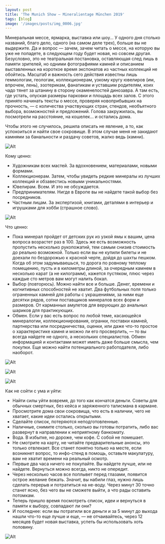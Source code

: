 ```yaml
---
layout: post
title: 'The Munich Show – Mineralientage München 2019'
tags: [blog]
image: '/images/posts/img_0006.jpg'
---
```


Минеральная мессе, ярмарка, выставка или шоу… У одного дня столько названий, благо дело, одного (на самом деле трех), больше вы не выдержите. Да и вопрос — зачем, зачем читать о мессе, на которую вы уже не попадете, в следующем году будет новая, но совсем другая. Безусловно, это не театральная постановка, оставляющая след лишь в памяти зрителей, но одними фотографиями камней и описанием выставленных на короткое время экспонатов из частных коллекций не обойтись. Масштаб и важность сего действия известны лишь геммологам, геологам, коллекционерам, узкому кругу ювелиров (им, впрочем, лень), эзотерикам, фанатикам и уставшим родителям, коих чадо тянет за штанину в сторону окаменелостей динозавра. А там есть, где устать, опуская размеры парковки и площадь всех залов. С этого принято начинать тексты о мессе, проверяя новоприбывших на прочность, — с количества участвующих стран, стендов, необъятного выбора, возможностей и предложений. Голова закружилась, вы посмотрели на расстояние, на кошелек… и остались дома.

Чтобы этого не случилось, решила описать не явление, а то, как успокоиться и найти свое сокровище. В этом случае меня не закидают камнями за банальности и раздачу советов, жалко ведь (камни).

![Alt](/images/posts/img_0006-1.jpg)

Кому ценно:

* Художникам всех мастей. За вдохновением, материалами, новыми формами.
* Коллекционерам. Затем, чтобы увидеть редкие минералы из лучших коллекций и обзавестись новыми уникальностями.
* Ювелирам. Всем. И это не обсуждается.
* Предпринимателям. Нигде в Европе вы не найдете такой выбор без посредников.
* Частным лицам. За экспертизой, книгами, деталями в интерьер и игрушками для хобби (страшное слово).

![Alt](/images/posts/img_0006-2.jpg)

Что ценно:

* Пока минерал пройдет от детских рук из узкой ямы к вашим, цена вопроса возрастет раз в 100. Здесь же есть возможность пропустить несколько рукопожатий, тем самым снизив стоимость до реально возможной. Только если вы не купили билеты и не доехали по бездорожью к красной черте, дойдя до шахты пешком. Когда об этом задумываешься, то дорога по ровному теплому помещению, пусть и в километры длиной, за очередным камнем в несколько карат (а не килограмм), кажется пустяком, плюс через каждые сто метров вам могут налить бокал.
* Выбор (повторюсь). Можно найти все и больше. Денег, времени и когнитивных способностей не хватит. Два футбольных поля только ограненных камней для работы с украшениями, за ними еще десятки рядов, сотни поставщиков минералов всех форм и размеров. От карманных амулетов для верующих до анальных шариков для практикующих.
* Обмен. Если у вас есть вопрос по любой теме, касающейся минералогии, коллекционирования, огранки, поставки камней, партнерства или посредничества, оценки, или даже что-то простое о характеристике камня и можно ли его просверлить, — то вы всегда найдете не одного, а нескольких специалистов. Обмен информацией и контактами может иметь даже больше смысла, чем покупки. Еще можно найти потенциального работодателя, либо наоборот.

![Alt](/images/posts/img_0006-3.jpg)

![Alt](/images/posts/img_0006-4.jpg)

![Alt](/images/posts/img_0006-5.jpg)

Как не сойти с ума и уйти:

* Найти силы уйти вовремя, до того как кончатся деньги. Советы для обычных смертных, без кейса и заряженного талисмана в кармане.
* Просмотрите дома свои сокровища, что есть в наличии, чего не хватает, какие идеи остались открытыми.
* Сделайте список, потеряются неподготовленные.
* Наличные, снимите столько, сколько вы готовы потратить, либо вас развернут в направлении к неприятному банкомату.
* Вода. В избытке, но дороже, чем кофе. С собой не помешает.
* Не смотрите на карту, не читайте предварительные анонсы, это только отвлекает. Все станет понятно только на месте, если возникнет вопрос, то инфо-стенд в помощь, оставьте макулатуру, вам не хватит времени на реальный осмотр.
* Первые два часа ничего не покупайте. Вы найдете лучше, или не найдете. Вернуться можно всегда, никто не опередит.
* Через несколько часов все поплывет перед глазами, появится острое желание бежать. Значит, вы набили глаз, нужно лишь сделать перерыв и потратиться на не-воду. Через минут 30 точно станет ясно, без чего вы не сможете выйти, а что рады оставить потомкам.
* Теперь пришло время посмотреть список, идеи и вернуться в памяти к выбору, совпадают ли они?
* И последнее: если вы потратили все деньги и за 5 минут до выхода нашли что-то еще лучше и еще, — не отчаивайтесь, через 12 месяцев будет новая выставка, успеть бы использовать хоть половину.

![Alt](/images/posts/img_0006-6.jpg)
